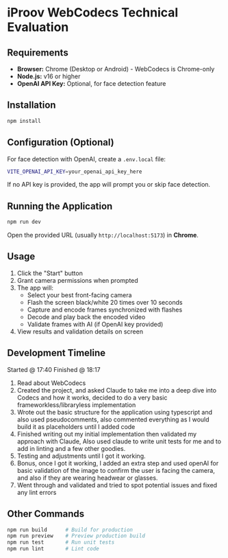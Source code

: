 # iProov WebCodecs Technical Evaluation

## Requirements

- **Browser:** Chrome (Desktop or Android) - WebCodecs is Chrome-only
- **Node.js:** v16 or higher
- **OpenAI API Key:** Optional, for face detection feature

## Installation

```bash
npm install
```

## Configuration (Optional)

For face detection with OpenAI, create a `.env.local` file:

```bash
VITE_OPENAI_API_KEY=your_openai_api_key_here
```

If no API key is provided, the app will prompt you or skip face detection.

## Running the Application

```bash
npm run dev
```

Open the provided URL (usually `http://localhost:5173`) in **Chrome**.

## Usage

1. Click the "Start" button
2. Grant camera permissions when prompted
3. The app will:
   - Select your best front-facing camera
   - Flash the screen black/white 20 times over 10 seconds
   - Capture and encode frames synchronized with flashes
   - Decode and play back the encoded video
   - Validate frames with AI (if OpenAI key provided)
4. View results and validation details on screen

## Development Timeline

Started @ 17:40
Finished @ 18:17

1. Read about WebCodecs
2. Created the project, and asked Claude to take me into a deep dive into Codecs and how it works, decided to do a very basic frameworkless/libraryless implementation
3. Wrote out the basic structure for the application using typescript and also used pseudocomments, also commented everything as I would build it as placeholders until I added code
4. Finished writing out my initial implementation then validated my approach with Claude, Also used claude to write unit tests for me and to add in linting and a few other goodies.
5. Testing and adjustments until I got it working.
6. Bonus, once I got it working, I added an extra step and used openAI for basic validation of the image to confirm the user is facing the camera, and also if they are wearing headwear or glasses.
7. Went through and validated and tried to spot potential issues and fixed any lint errors


## Other Commands

```bash
npm run build      # Build for production
npm run preview    # Preview production build
npm run test       # Run unit tests
npm run lint       # Lint code
```